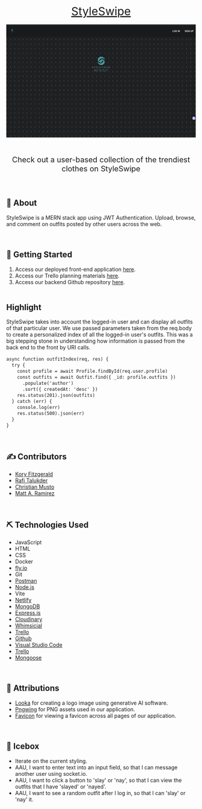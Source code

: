 <div style="text-align: center;">
  <a href="https://style-swipe.netlify.app" style="font-size: 30px;">StyleSwipe</a>
</div>
<br>

<div align="center">
 <img height=300px src="./public/style-swipe.png" alt="Project logo"></a>
</div>


<p style="font-size: 20px; text-align: center;"><br>
  Check out a user-based collection of the trendiest clothes on StyleSwipe
</p><br>

## 🧐 About

<p>
  StyleSwipe is a MERN stack app using JWT Authentication. Upload, browse, and comment on outfits posted by other users across the web.
</p>
<br>

## 🏁 Getting Started

1. Access our deployed front-end application [here](https://style-swipe.netlify.app).
2. Access our Trello planning materials [here](https://trello.com/b/PI1Ocv36/styleswipe).
3. Access our backend Github repository [here](https://github.com/korycfitz/StyleSwipe-back-end).
<br><br>
## Highlight
<p>
  StyleSwipe takes into account the logged-in user and can display all outfits of that particular user. We use passed parameters taken from the req.body to create a personalized index of all the logged-in user's outfits. This was a big stepping stone in understanding how information is passed from the back end to the front by URI calls.
</p>

```
async function outfitIndex(req, res) {
  try {
    const profile = await Profile.findById(req.user.profile)
    const outfits = await Outfit.find({ _id: profile.outfits })
      .populate('author')
      .sort({ createdAt: 'desc' })
    res.status(201).json(outfits)
  } catch (err) {
    console.log(err)
    res.status(500).json(err)
  }
}
```
<br>

## ✍️ Contributors
- [Kory Fitzgerald](https://github.com/korycfitz/)
- [Rafi Talukder](https://github.com/RT527/)
- [Christian Musto](https://github.com/officialmusto/)
- [Matt A. Ramirez](https://github.com/mars-1002/)

<br>

## ⛏️ Technologies Used

- JavaScript
- HTML
- CSS
- Docker
- [fly.io](https://fly.io/)
- Git
- [Postman](https://www.postman.com/)
- [Node.js](https://nodejs.org/en/)
- Vite
- [Netlify](https://www.netlify.com/)
- [MongoDB](https://www.mongodb.com/)
- [Express.js](https://expressjs.com/)
- [Cloudinary](https://cloudinary.com/)
- [Whimsicial](https://whimsical.com/)
- [Trello](https://trello.com/)
- [Github](https://github.com/)
- [Visual Studio Code](https://code.visualstudio.com/) 
- [Trello](https://trello.com/)
- [Mongoose](https://mongoosejs.com/)
<br>

## 🎈 Attributions

- [Looka](https://looka.com/onboarding) for creating a logo image using generative AI software.
- [Pngwing](https://www.pngwing.com/) for PNG assets used in our application.
- [Favicon](https://www.menshealth.com/) for viewing a favicon across all pages of our application.

<br>

## 🚀 Icebox

- Iterate on the current styling.
- AAU, I want to enter text into an input field, so that I can message another user using socket.io.
- AAU, I want to click a button to 'slay' or 'nay', so that I can view the outfits that I have 'slayed' or 'nayed'.
- AAU, I want to see a random outfit after I log in, so that I can 'slay' or 'nay' it.